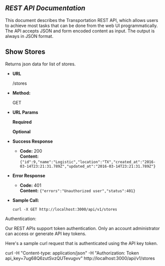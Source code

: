 *REST API Documentation*
---------------------------------

This document describes the Transportation REST API, which allows users to achieve most tasks that can be done from the web UI programmatically. The API accepts JSON and form encoded content as input. The output is always in JSON format.

**Show Stores**
------

Returns json data for list of stores.

* **URL**

   /stores

* **Method:**

	 GET

* **URL Params**

	**Required**

	**Optional**

* **Success Response**

	* **Code:** 200 <br />
	  **Content:** `{"id":9,"name":"Logistic","location":"TX","created_at":"2016-03-14T23:21:31.789Z","updated_at":"2016-03-14T23:21:31.789Z"}`

* **Error Response**

	* **Code:** 401 <br />
	  **Content:** `{"errors":"Unauthorized user","status":401}`

* **Sample Call:**

	```curl -X GET http://localhost:3000/api/v1/stores```


Authentication:

Our REST APIs support token authentication. Only an account administrator can access or generate API key tokens.

Here's a sample curl request that is authenticated using the API key token.

curl -H "Content-type: application/json" -H "Authorization: Token api_key=7ug68Q6zutSvzQUTevugvv" http://localhost:3000/api/v1/stores
